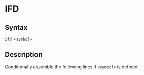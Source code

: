 # IFD

## Syntax
```assembly
ifd <symbol>
```

## Description
Conditionally assemble the following lines if `<symbol>` is defined.
